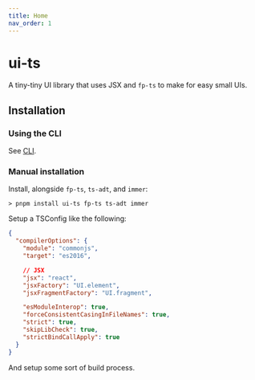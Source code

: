 ```yaml
---
title: Home
nav_order: 1
---
```


# ui-ts

A tiny-tiny UI library that uses JSX and `fp-ts` to make for easy small UIs.

## Installation

### Using the CLI

See [CLI](https://www.npmjs.com/package/ui-ts-cli).

### Manual installation

Install, alongside `fp-ts`, `ts-adt`, and `immer`:

```
> pnpm install ui-ts fp-ts ts-adt immer
```

Setup a TSConfig like the following:

```json
{
  "compilerOptions": {
    "module": "commonjs",
    "target": "es2016",

    // JSX
    "jsx": "react",
    "jsxFactory": "UI.element",
    "jsxFragmentFactory": "UI.fragment",

    "esModuleInterop": true,
    "forceConsistentCasingInFileNames": true,
    "strict": true,
    "skipLibCheck": true,
    "strictBindCallApply": true
  }
}
```

And setup some sort of build process.

